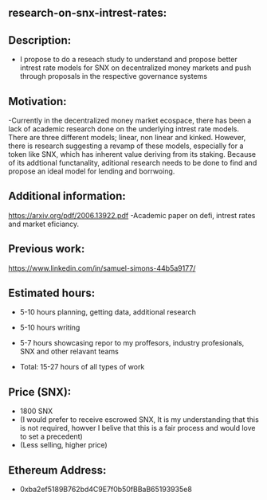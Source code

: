 
## research-on-snx-intrest-rates:

## Description: 
- I propose to do a reseach study to understand and propose better intrest rate models for SNX on decentralized money markets and push through proposals in the respective governance systems 
## Motivation: 
-Currently in the decentralized money market ecospace, there has been a lack of academic research done on the underlying intrest rate models. There are three different models; linear, non linear and kinked. However, there is research suggesting a revamp of these models, especially for a token like SNX, which has inherent value deriving from its staking. Because of its addtional functanality, aditional research needs to be done to find and propose an ideal model for lending and borrwoing.

## Additional information: 
https://arxiv.org/pdf/2006.13922.pdf -Academic paper on defi, intrest rates and market eficiancy.

## Previous work: 
https://www.linkedin.com/in/samuel-simons-44b5a9177/

## Estimated hours: 
- 5-10 hours planning, getting data, additional research
- 5-10 hours writing
- 5-7 hours showcasing repor to my proffesors, industry profesionals, SNX and other relavant teams

- Total: 15-27 hours of all types of work

## Price (SNX): 
 
- 1800 SNX 
- (I would prefer to receive escrowed SNX, It is my understanding that this is not required, howver I belive that this is a fair process and would love to set a precedent)
- (Less selling, higher price)


## Ethereum Address: 
- 0xba2ef5189B762bd4C9E7f0b50fBBaB65193935e8
